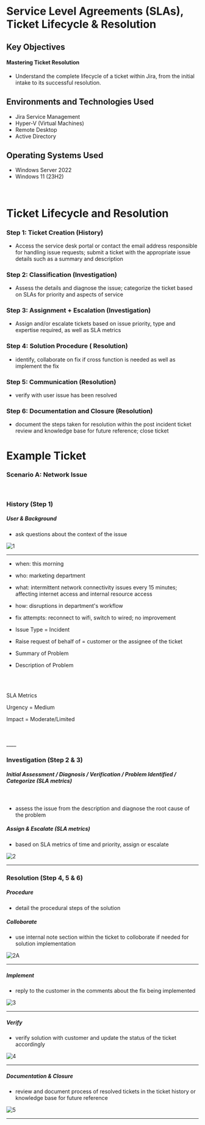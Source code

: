 <h1> Service Level Agreements (SLAs), Ticket Lifecycle & Resolution </h1>

<h2>Key Objectives</h2>

<h4>Mastering Ticket Resolution</h4>

- Understand the complete lifecycle of a ticket within Jira, from the initial intake to its successful resolution.



<h2>Environments and Technologies Used</h2>

- Jira Service Management
- Hyper-V (Virtual Machines)
- Remote Desktop
- Active Directory

<h2>Operating Systems Used </h2>

- Windows Server 2022
- Windows 11 (23H2)


<br>



<h1>Ticket Lifecycle and Resolution</h1>

<h3>Step 1: Ticket Creation (History)</h3>
<p> </p>

- Access the service desk portal or contact the email address responsible for handling issue requests; submit a ticket with the appropriate issue details such as a summary and description






<h3>Step 2: Classification (Investigation)</h3>
<p></p>

- Assess the details and diagnose the issue; categorize the ticket based on SLAs for priority and aspects of service





<h3>Step 3: Assignment + Escalation (Investigation)</h3>
<p></p>

- Assign and/or escalate tickets based on issue priority, type and expertise required, as well as SLA metrics





<h3>Step 4: Solution Procedure ( Resolution)</h3>
<p></p>

- identify, collaborate on fix if cross function is needed as well as implement the fix





<h3>Step 5: Communication (Resolution)</h3>
<p></p>

- verify with user issue has been resolved




<h3>Step 6: Documentation and Closure (Resolution)</h3>
<p></p>

- document the steps taken for resolution within the post incident ticket review and knowledge base for future reference; close ticket





<h1>Example Ticket</h1>

<h3>Scenario A: Network Issue</h3>

<br>

<h3>History (Step 1)</h3>

<h5><strong>User & Background</strong> </h5>

- ask questions about the context of the issue


![1](https://github.com/user-attachments/assets/ba7da99b-5e90-4a0d-8702-a4c5ec866c0e)

____


- when: this morning
- who: marketing department
- what: intermittent network connectivity issues every 15 minutes; affecting internet access and internal resource access
- how: disruptions in department's workflow

- fix attempts: reconnect to wifi, switch to wired; no improvement

- Issue Type = Incident

- Raise request of behalf of = customer or the assignee of the ticket

- Summary of Problem

- Description of Problem

<br>
<br>

SLA Metrics


Urgency = Medium

Impact = Moderate/Limited

<br>
<br>
____

<h3>Investigation (Step 2 & 3)</h3>

<h5> Initial Assessment / Diagnosis / Verification / Problem Identified / Categorize (SLA metrics)</h5>

<br>


- assess the issue from the description and diagnose the root cause of the problem



<h5> Assign & Escalate (SLA metrics)</h5>


- based on SLA metrics of time and priority, assign or escalate


![2](https://github.com/user-attachments/assets/fa9ae44e-f999-4768-920a-376d06e9d376)


____


<h3>Resolution (Step 4, 5 & 6)</h3>



<h5>Procedure</h5>

- detail the procedural steps of the solution





<h5>Colloborate</h5>

- use internal note section within the ticket to colloborate if needed for solution implementation


![2A](https://github.com/user-attachments/assets/275e4aea-5ff8-49b0-9bf7-877d14ca724b)


____


<h5>Implement</h5>

- reply to the customer in the comments about the fix being implemented



![3](https://github.com/user-attachments/assets/9cde03bf-af68-4d95-a987-2f4537b13895)


_____

<h5>Verify</h5>


- verify solution with customer and update the status of the ticket accordingly

![4](https://github.com/user-attachments/assets/a21b37c8-0c4a-43be-9f39-26cdb9cbd0e1)


___

<h5>Documentation & Closure</h5>


- review and document process of resolved tickets in the ticket history or knowledge base for future reference


![5](https://github.com/user-attachments/assets/17ede0ef-b357-4ff9-88ab-156590cf671e)


____


